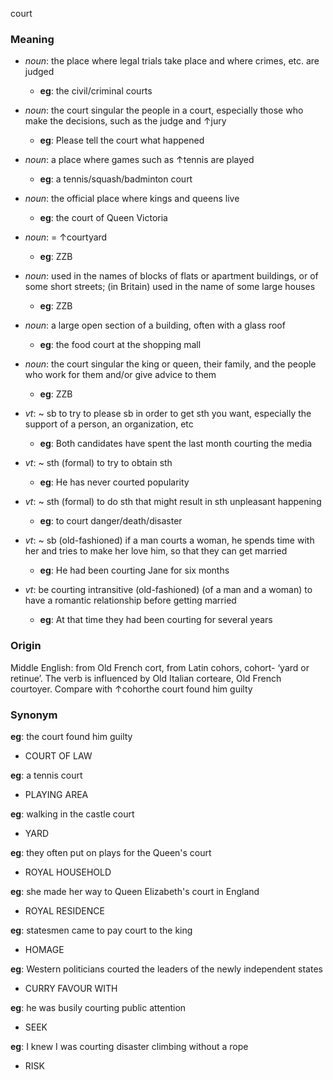 court
### Meaning
+ _noun_: the place where legal trials take place and where crimes, etc. are judged
	+ __eg__: the civil/criminal courts
+ _noun_: the court singular the people in a court, especially those who make the decisions, such as the judge and ↑jury
	+ __eg__: Please tell the court what happened
+ _noun_:  a place where games such as ↑tennis are played
	+ __eg__: a tennis/squash/badminton court
+ _noun_: the official place where kings and queens live
	+ __eg__: the court of Queen Victoria
+ _noun_: = ↑courtyard
	+ __eg__: ZZB
+ _noun_: used in the names of blocks of flats or apartment buildings, or of some short streets; (in Britain) used in the name of some large houses
	+ __eg__: ZZB
+ _noun_: a large open section of a building, often with a glass roof
	+ __eg__: the food court at the shopping mall
+ _noun_: the court singular the king or queen, their family, and the people who work for them and/or give advice to them
	+ __eg__: ZZB

+ _vt_:  ~ sb to try to please sb in order to get sth you want, especially the support of a person, an organization, etc
	+ __eg__: Both candidates have spent the last month courting the media
+ _vt_: ~ sth (formal) to try to obtain sth
	+ __eg__: He has never courted popularity
+ _vt_: ~ sth (formal) to do sth that might result in sth unpleasant happening
	+ __eg__: to court danger/death/disaster
+ _vt_: ~ sb (old-fashioned) if a man courts a woman, he spends time with her and tries to make her love him, so that they can get married
	+ __eg__: He had been courting Jane for six months
+ _vt_: be courting intransitive (old-fashioned) (of a man and a woman) to have a romantic relationship before getting married
	+ __eg__: At that time they had been courting for several years

### Origin

Middle English: from Old French cort, from Latin cohors, cohort- ‘yard or retinue’. The verb is influenced by Old Italian corteare, Old French courtoyer. Compare with ↑cohorthe court found him guilty

### Synonym

__eg__: the court found him guilty

+ COURT OF LAW

__eg__: a tennis court

+ PLAYING AREA

__eg__: walking in the castle court

+ YARD

__eg__: they often put on plays for the Queen's court

+ ROYAL HOUSEHOLD

__eg__: she made her way to Queen Elizabeth's court in England

+ ROYAL RESIDENCE

__eg__: statesmen came to pay court to the king

+ HOMAGE

__eg__: Western politicians courted the leaders of the newly independent states

+ CURRY FAVOUR WITH

__eg__: he was busily courting public attention

+ SEEK

__eg__: I knew I was courting disaster climbing without a rope

+ RISK

